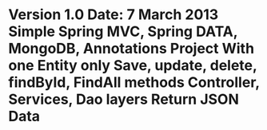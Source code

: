 Version 1.0
Date: 7 March 2013
Simple  Spring MVC,  Spring DATA, MongoDB, Annotations  Project
With one Entity only Save, update, delete, findById, FindAll methods 
Controller, Services, Dao layers
Return JSON Data
======================================================================
